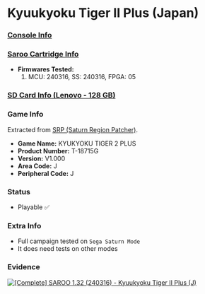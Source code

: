 # Kyuukyoku Tiger II Plus (Japan)

### [Console Info](../../../../Info/Consoles/VA13/README.md)

### [Saroo Cartridge Info](../../../../Info/Cartridges/RetroGameParadiseStore/1.32F/README.md)

- <b>Firmwares Tested:</b>
  1. MCU: 240316, SS: 240316, FPGA: 05

### [SD Card Info (Lenovo - 128 GB)](../../../../Info/SdCards/Lenovo/128GB/fat32/README.md)

### Game Info

Extracted from [SRP (Saturn Region Patcher)](https://segaxtreme.net/resources/saturn-region-patcher.81/download).

- <b>Game Name:</b> KYUKYOKU TIGER 2 PLUS
- <b>Product Number:</b> T-18715G
- <b>Version:</b> V1.000
- <b>Area Code:</b> J
- <b>Peripheral Code:</b> J

### Status

- Playable :white_check_mark:

### Extra Info

- Full campaign tested on `Sega Saturn Mode`
- It does need tests on other modes

### Evidence

[![[Complete] SAROO 1.32 (240316) - Kyuukyoku Tiger II Plus (J)](https://img.youtube.com/vi/U6P6FsR-xMA/0.jpg)](https://www.youtube.com/watch?v=U6P6FsR-xMA)
